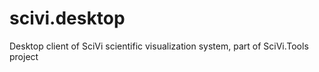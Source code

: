 # scivi.desktop
Desktop client of SciVi scientific visualization system, part of SciVi.Tools project
